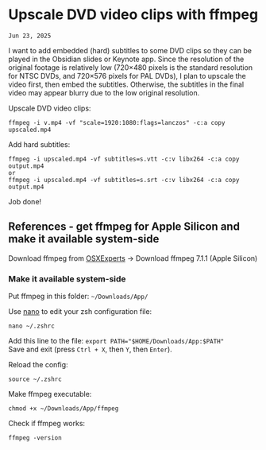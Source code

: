 # Upscale DVD video clips with ffmpeg
`Jun 23, 2025`

I want to add embedded (hard) subtitles to some DVD clips so they can be played in the Obsidian slides or Keynote app. Since the resolution of the original footage is relatively low (720×480 pixels is the standard resolution for NTSC DVDs, and 720×576 pixels for PAL DVDs), I plan to upscale the video first, then embed the subtitles. Otherwise, the subtitles in the final video may appear blurry due to the low original resolution.

Upscale DVD video clips:
```
ffmpeg -i v.mp4 -vf "scale=1920:1080:flags=lanczos" -c:a copy upscaled.mp4
```

Add hard subtitles:
```
ffmpeg -i upscaled.mp4 -vf subtitles=s.vtt -c:v libx264 -c:a copy output.mp4
or
ffmpeg -i upscaled.mp4 -vf subtitles=s.srt -c:v libx264 -c:a copy output.mp4
```

Job done!

## References - get ffmpeg for Apple Silicon and make it available system-side
Download ffmpeg from [OSXExperts](https://osxexperts.net/) → Download ffmpeg 7.1.1 (Apple Silicon)

### Make it available system-side
Put ffmpeg in this folder: `~/Downloads/App/`

Use [nano](https://freecodecamp.org/news/how-to-save-and-exit-nano-in-terminal-nano-quit-command/) to edit your zsh configuration file:
```
nano ~/.zshrc
```

Add this line to the file: `export PATH="$HOME/Downloads/App:$PATH"`  
Save and exit (press `Ctrl + X`, then `Y`, then `Enter`).

Reload the config:
```
source ~/.zshrc
```

Make ffmpeg executable:
```
chmod +x ~/Downloads/App/ffmpeg
```

Check if ffmpeg works:
```
ffmpeg -version
```
